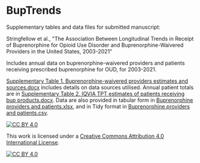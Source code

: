 # BupTrends

Supplementary tables and data files for submitted manuscript:

Stringfellow et al., "The Association Between Longitudinal Trends in Receipt of Buprenorphine for Opioid Use Disorder and Buprenorphine-Waivered Providers in the United States, 2003-2021"

Includes annual data on buprenorphine-waivered providers and patients receiving prescribed buprenorphine for OUD, for 2003-2021.

[Supplementary Table 1. Buprenorphine-waivered providers estimates and sources.docx](Supplementary%20Table%201.%20Buprenorphine-waivered%20providers%20estimates%20and%20sources.docx) includes details on data sources utilised. Annual patient totals are in [Supplementary Table 2. IQVIA TPT estimates of patients receiving bup products.docx](Supplementary%20Table%202.%20IQVIA%20TPT%20estimates%20of%20patients%20receiving%20bup%20products.docx).
Data are also provided in tabular form in [Buprenorphine providers and patients.xlsx](Buprenorphine%20providers%20and%20patients.xlsx), and in Tidy format in [Buprenorphine providers and patients.csv](Buprenorphine%20providers%20and%20patients.csv).

[![CC BY 4.0][cc-by-shield]][cc-by]

This work is licensed under a
[Creative Commons Attribution 4.0 International License][cc-by].

[![CC BY 4.0][cc-by-image]][cc-by]

[cc-by]: http://creativecommons.org/licenses/by/4.0/
[cc-by-image]: https://i.creativecommons.org/l/by/4.0/88x31.png
[cc-by-shield]: https://img.shields.io/badge/License-CC%20BY%204.0-lightgrey.svg
